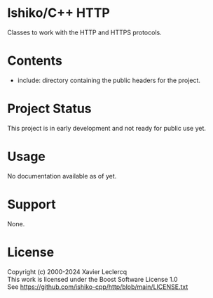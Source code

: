 # Ishiko/C++ HTTP

Classes to work with the HTTP and HTTPS protocols.

# Contents

- include: directory containing the public headers for the project.

# Project Status

This project is in early development and not ready for public use yet.

# Usage

No documentation available as of yet.

# Support

None.

# License

Copyright (c) 2000-2024 Xavier Leclercq\
This work is licensed under the Boost Software License 1.0\
See https://github.com/ishiko-cpp/http/blob/main/LICENSE.txt
